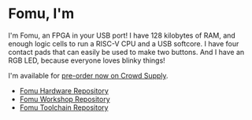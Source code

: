 # Fomu, I'm

I'm Fomu, an FPGA in your USB port!  I have 128 kilobytes of RAM, and enough logic cells to run a RISC-V CPU and a USB softcore.  I have four contact pads that can easily be used to make two buttons.  And I have an RGB LED, because everyone loves blinky things!

I'm available for [pre-order now on Crowd Supply](https://www.crowdsupply.com/sutajio-kosagi/fomu).

* [Fomu Hardware Repository](https://github.com/im-tomu/fomu-hardware)
* [Fomu Workshop Repository](https://github.com/im-tomu/fomu-workshop)
* [Fomu Toolchain Repository](https://github.com/im-tomu/fomu-toolchain)
